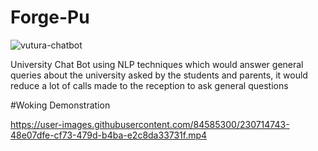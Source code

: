 # Forge-Pu
![vutura-chatbot](https://user-images.githubusercontent.com/84585300/230714647-240bb3a7-4ce3-444f-93c0-e08a39e21568.gif)


University Chat Bot 
using NLP techniques which would answer general queries about the university asked by the students and parents, it would reduce a lot of calls made to the reception to ask general questions

#Woking Demonstration



https://user-images.githubusercontent.com/84585300/230714743-48e07dfe-cf73-479d-b4ba-e2c8da33731f.mp4

